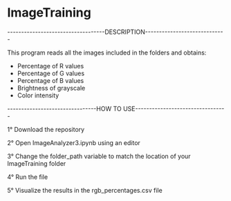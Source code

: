 # ImageTraining

-----------------------------------DESCRIPTION-----------------------------

This program reads all the images included in the folders and obtains:
- Percentage of R values
- Percentage of G values
- Percentage of B values
- Brightness of grayscale
- Color intensity

--------------------------------HOW TO USE---------------------------------

1° Download the repository

2° Open ImageAnalyzer3.ipynb using an editor

3° Change the folder_path variable to match the location of your ImageTraining folder

4° Run the file

5° Visualize the results in the rgb_percentages.csv file
